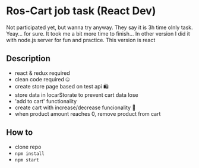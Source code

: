 # Ros-Cart job task (React Dev)

Not participated yet, but wanna try anyway. They say it is 3h time olnly task. Yeay... for sure.
It took me a bit more time to finish...
In other version I did it with node.js server for fun and practice. This version is react

## Description

-   react & redux required
-   clean code required 🤐
-   create store page based on test api 🛍️
-   store data in locarStorate to prevent cart data lose
-   'add to cart' functionality
-   create cart with increase/decrease funcionality 🛒
-   when product amount reaches 0, remove product from cart

## How to

-   clone repo
-   `npm install`
-   `npm start`

